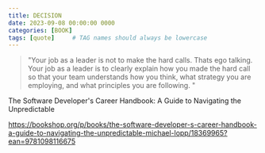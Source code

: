 ```yaml
---
title: DECISION
date: 2023-09-08 00:00:00 0000
categories: [BOOK]
tags: [quote]     # TAG names should always be lowercase
---
```


> "Your job as a leader is not to make the hard calls. Thats ego talking. 
   Your job as a leader is to clearly explain how you made the hard call so that your team understands how you think, 
   what strategy you are employing, and what principles you are following. "

The Software Developer's Career Handbook: A Guide to Navigating the Unpredictable

https://bookshop.org/p/books/the-software-developer-s-career-handbook-a-guide-to-navigating-the-unpredictable-michael-lopp/18369965?ean=9781098116675







